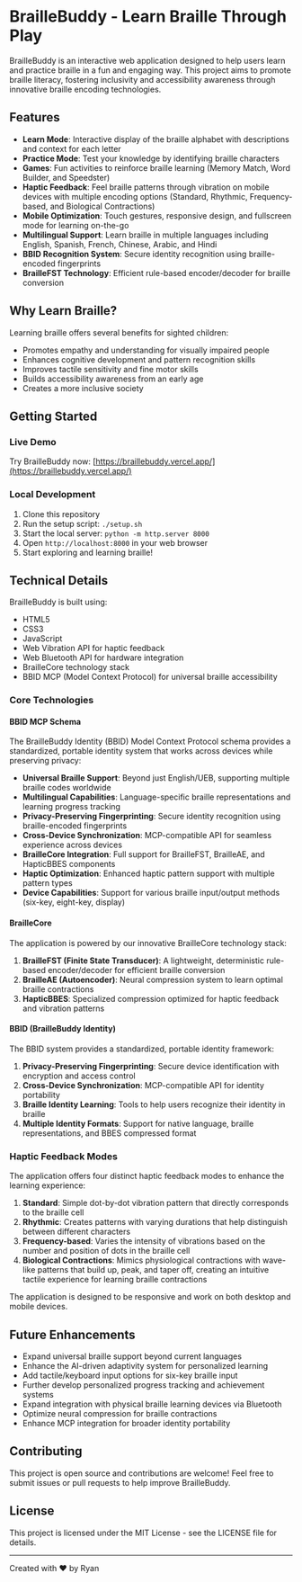 # BrailleBuddy - Learn Braille Through Play

BrailleBuddy is an interactive web application designed to help users learn and practice braille in a fun and engaging way. This project aims to promote braille literacy, fostering inclusivity and accessibility awareness through innovative braille encoding technologies.

## Features

- **Learn Mode**: Interactive display of the braille alphabet with descriptions and context for each letter
- **Practice Mode**: Test your knowledge by identifying braille characters
- **Games**: Fun activities to reinforce braille learning (Memory Match, Word Builder, and Speedster)
- **Haptic Feedback**: Feel braille patterns through vibration on mobile devices with multiple encoding options (Standard, Rhythmic, Frequency-based, and Biological Contractions)
- **Mobile Optimization**: Touch gestures, responsive design, and fullscreen mode for learning on-the-go
- **Multilingual Support**: Learn braille in multiple languages including English, Spanish, French, Chinese, Arabic, and Hindi
- **BBID Recognition System**: Secure identity recognition using braille-encoded fingerprints
- **BrailleFST Technology**: Efficient rule-based encoder/decoder for braille conversion

## Why Learn Braille?

Learning braille offers several benefits for sighted children:

- Promotes empathy and understanding for visually impaired people
- Enhances cognitive development and pattern recognition skills
- Improves tactile sensitivity and fine motor skills
- Builds accessibility awareness from an early age
- Creates a more inclusive society

## Getting Started

### Live Demo

Try BrailleBuddy now: [https://braillebuddy.vercel.app/](https://braillebuddy.vercel.app/)

### Local Development

1. Clone this repository
2. Run the setup script: `./setup.sh`
3. Start the local server: `python -m http.server 8000`
4. Open `http://localhost:8000` in your web browser
5. Start exploring and learning braille!

## Technical Details

BrailleBuddy is built using:
- HTML5
- CSS3
- JavaScript
- Web Vibration API for haptic feedback
- Web Bluetooth API for hardware integration
- BrailleCore technology stack
- BBID MCP (Model Context Protocol) for universal braille accessibility

### Core Technologies

#### BBID MCP Schema

The BrailleBuddy Identity (BBID) Model Context Protocol schema provides a standardized, portable identity system that works across devices while preserving privacy:

- **Universal Braille Support**: Beyond just English/UEB, supporting multiple braille codes worldwide
- **Multilingual Capabilities**: Language-specific braille representations and learning progress tracking
- **Privacy-Preserving Fingerprinting**: Secure identity recognition using braille-encoded fingerprints
- **Cross-Device Synchronization**: MCP-compatible API for seamless experience across devices
- **BrailleCore Integration**: Full support for BrailleFST, BrailleAE, and HapticBBES components
- **Haptic Optimization**: Enhanced haptic pattern support with multiple pattern types
- **Device Capabilities**: Support for various braille input/output methods (six-key, eight-key, display)

#### BrailleCore

The application is powered by our innovative BrailleCore technology stack:

1. **BrailleFST (Finite State Transducer)**: A lightweight, deterministic rule-based encoder/decoder for efficient braille conversion
2. **BrailleAE (Autoencoder)**: Neural compression system to learn optimal braille contractions
3. **HapticBBES**: Specialized compression optimized for haptic feedback and vibration patterns

#### BBID (BrailleBuddy Identity)

The BBID system provides a standardized, portable identity framework:

1. **Privacy-Preserving Fingerprinting**: Secure device identification with encryption and access control
2. **Cross-Device Synchronization**: MCP-compatible API for identity portability
3. **Braille Identity Learning**: Tools to help users recognize their identity in braille
4. **Multiple Identity Formats**: Support for native language, braille representations, and BBES compressed format

### Haptic Feedback Modes

The application offers four distinct haptic feedback modes to enhance the learning experience:

1. **Standard**: Simple dot-by-dot vibration pattern that directly corresponds to the braille cell
2. **Rhythmic**: Creates patterns with varying durations that help distinguish between different characters
3. **Frequency-based**: Varies the intensity of vibrations based on the number and position of dots in the braille cell
4. **Biological Contractions**: Mimics physiological contractions with wave-like patterns that build up, peak, and taper off, creating an intuitive tactile experience for learning braille contractions

The application is designed to be responsive and work on both desktop and mobile devices.

## Future Enhancements

- Expand universal braille support beyond current languages
- Enhance the AI-driven adaptivity system for personalized learning
- Add tactile/keyboard input options for six-key braille input
- Further develop personalized progress tracking and achievement systems
- Expand integration with physical braille learning devices via Bluetooth
- Optimize neural compression for braille contractions
- Enhance MCP integration for broader identity portability

## Contributing

This project is open source and contributions are welcome! Feel free to submit issues or pull requests to help improve BrailleBuddy.

## License

This project is licensed under the MIT License - see the LICENSE file for details.

---

Created with ❤️ by Ryan
